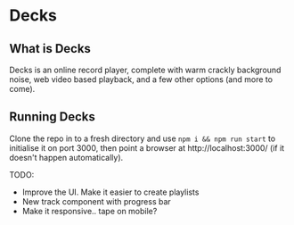 # Decks

## What is Decks

Decks is an online record player, complete with warm crackly background noise, web video based playback, and a few other options (and more to come).

## Running Decks

Clone the repo in to a fresh directory and use `npm i && npm run start` to initialise it on port 3000, then point a browser at http://localhost:3000/ (if it doesn't happen automatically).

TODO:

* Improve the UI. Make it easier to create playlists
* New track component with progress bar
* Make it responsive.. tape on mobile?
